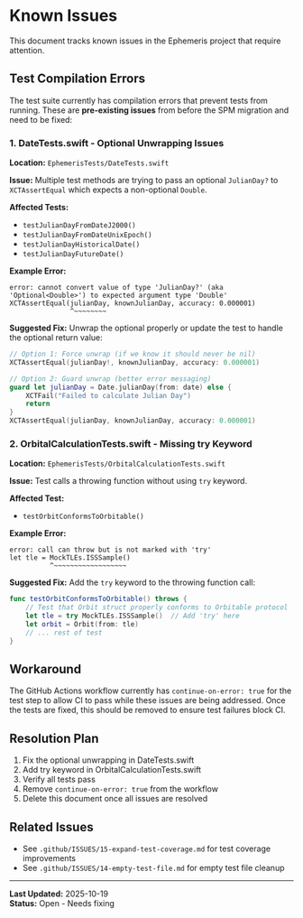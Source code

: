 # Known Issues

This document tracks known issues in the Ephemeris project that require attention.

## Test Compilation Errors

The test suite currently has compilation errors that prevent tests from running. These are **pre-existing issues** from before the SPM migration and need to be fixed:

### 1. DateTests.swift - Optional Unwrapping Issues

**Location:** `EphemerisTests/DateTests.swift`

**Issue:** Multiple test methods are trying to pass an optional `JulianDay?` to `XCTAssertEqual` which expects a non-optional `Double`.

**Affected Tests:**
- `testJulianDayFromDateJ2000()`
- `testJulianDayFromDateUnixEpoch()`
- `testJulianDayHistoricalDate()`
- `testJulianDayFutureDate()`

**Example Error:**
```
error: cannot convert value of type 'JulianDay?' (aka 'Optional<Double>') to expected argument type 'Double'
XCTAssertEqual(julianDay, knownJulianDay, accuracy: 0.000001)
               ^~~~~~~~~
```

**Suggested Fix:**
Unwrap the optional properly or update the test to handle the optional return value:
```swift
// Option 1: Force unwrap (if we know it should never be nil)
XCTAssertEqual(julianDay!, knownJulianDay, accuracy: 0.000001)

// Option 2: Guard unwrap (better error messaging)
guard let julianDay = Date.julianDay(from: date) else {
    XCTFail("Failed to calculate Julian Day")
    return
}
XCTAssertEqual(julianDay, knownJulianDay, accuracy: 0.000001)
```

### 2. OrbitalCalculationTests.swift - Missing try Keyword

**Location:** `EphemerisTests/OrbitalCalculationTests.swift`

**Issue:** Test calls a throwing function without using `try` keyword.

**Affected Test:**
- `testOrbitConformsToOrbitable()`

**Example Error:**
```
error: call can throw but is not marked with 'try'
let tle = MockTLEs.ISSSample()
          ^~~~~~~~~~~~~~~~~~~
```

**Suggested Fix:**
Add the `try` keyword to the throwing function call:
```swift
func testOrbitConformsToOrbitable() throws {
    // Test that Orbit struct properly conforms to Orbitable protocol
    let tle = try MockTLEs.ISSSample()  // Add 'try' here
    let orbit = Orbit(from: tle)
    // ... rest of test
}
```

## Workaround

The GitHub Actions workflow currently has `continue-on-error: true` for the test step to allow CI to pass while these issues are being addressed. Once the tests are fixed, this should be removed to ensure test failures block CI.

## Resolution Plan

1. Fix the optional unwrapping in DateTests.swift
2. Add try keyword in OrbitalCalculationTests.swift
3. Verify all tests pass
4. Remove `continue-on-error: true` from the workflow
5. Delete this document once all issues are resolved

## Related Issues

- See `.github/ISSUES/15-expand-test-coverage.md` for test coverage improvements
- See `.github/ISSUES/14-empty-test-file.md` for empty test file cleanup

---

**Last Updated:** 2025-10-19  
**Status:** Open - Needs fixing
